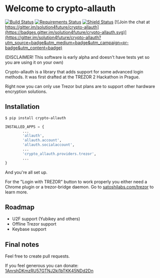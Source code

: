 # Welcome to crypto-allauth

[![Build Status](https://travis-ci.org/Solution4Future/crypto-allauth.svg?branch=master)](https://travis-ci.org/Solution4Future/crypto-allauth)
[![Requirements Status](https://requires.io/github/Solution4Future/crypto-allauth/requirements.svg?branch=master)](https://requires.io/github/Solution4Future/crypto-allauth/requirements/?branch=master)
[![Shield Status](https://img.shields.io/pypi/v/crypto-allauth.svg)](https://pypi.python.org/pypi/crypto-allauth)
[![Join the chat at https://gitter.im/solution4future/crypto-allauth](https://badges.gitter.im/solution4future/crypto-allauth.svg)](https://gitter.im/solution4future/crypto-allauth?utm_source=badge&utm_medium=badge&utm_campaign=pr-badge&utm_content=badge)

(DISCLAIMER! This software is early alpha and doesn't have tests yet so you are using it on your own)

Crypto-allauth is a library that adds support for some advanced login methods.
It was first drafted at the TREZOR 2 Hackathon in Prague.

Right now you can only use Trezor but plans are to support other hardware encryption solutions.

## Installation

```sh
$ pip install crypto-allauth
```

```py
INSTALLED_APPS = {
        ...
        'allauth',
        'allauth.account',
        'allauth.socialaccount',
        ...
        'crypto_allauth.providers.trezor',
        ...
}

```

And you're all set up.

For the "Login with TREZOR" button to work properly you either need a Chrome plugin or a trezor-bridge daemon. Go to [satoshilabs.com/trezor](http://satoshilabs.com/trezor/) to learn more.

## Roadmap

- U2F support (Yubikey and others)
- Offline Trezor support
- Keybase support

## Final notes

Feel free to create pull requests.

If you feel generous you can donate: [1AnrshDKmzRU57GTNJ2ki1bTKK45NDd2Dn](http://i.imgur.com/hlhWwOO.png)
